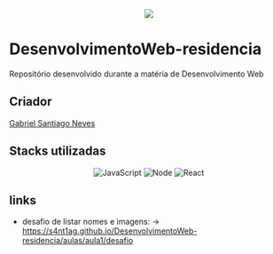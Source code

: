 <div align="center">

  <img          src="https://camo.githubusercontent.com/5228369060d19dcc54abe504fb33140e0c69db5c3ae60693868812d8f550efaf/68747470733a2f2f63646e2e646973636f72646170702e636f6d2f6174746163686d656e74732f313039303037363533393630323836363137362f313039303335333035393239303431393334302f3332363732373030395f3837363639313436303034383234375f313536313132353339393930393630393335395f6e2d72656d6f766562672d707265766965772d72656d6f766562672d707265766965772e706e67">
  
</div>
  
# DesenvolvimentoWeb-residencia

Repositório desenvolvido durante a matéria de Desenvolvimento Web

## Criador

<a href = "https://github.com/S4nt1ag" target="_blank"> Gabriel Santiago Neves </a> <br>
  
## Stacks utilizadas
<div align="center">
  
![JavaScript](https://img.shields.io/badge/JavaScript-blue?style=for-the-badge&logo=javascript&logoColor=white)
![Node](https://img.shields.io/badge/Node.js-blue?style=for-the-badge&logo=node.js&logoColor=white)
![React](https://img.shields.io/badge/React-blue?style=for-the-badge&logo=react&logoColor=white)
  
  </div>
 
 ## links 
- desafio de listar nomes e imagens: -> 
https://s4nt1ag.github.io/DesenvolvimentoWeb-residencia/aulas/aula1/desafio
